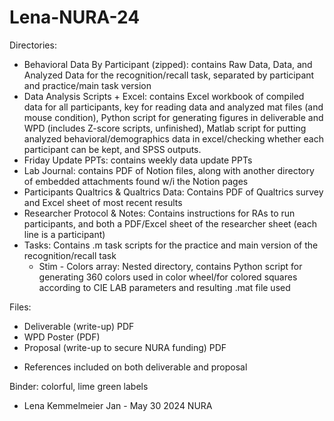 # Lena-NURA-24

Directories:
- Behavioral Data By Participant (zipped): contains Raw Data, Data, and Analyzed Data for the recognition/recall task, separated by participant and practice/main task version
- Data Analysis Scripts + Excel: contains Excel workbook of compiled data for all participants, key for reading data and analyzed mat files (and mouse condition), Python script for generating figures in deliverable and WPD (includes Z-score scripts, unfinished), Matlab script for putting analyzed behavioral/demographics data in excel/checking whether each participant can be kept, and SPSS outputs.
- Friday Update PPTs: contains weekly data update PPTs
- Lab Journal: contains PDF of Notion files, along with another directory of embedded attachments found w/i the Notion pages
- Participants Qualtrics & Qualtrics Data: Contains PDF of Qualtrics survey and Excel sheet of most recent results
- Researcher Protocol & Notes: Contains instructions for RAs to run participants, and both a PDF/Excel sheet of the researcher sheet (each line is a participant)
- Tasks: Contains .m task scripts for the practice and main version of the recognition/recall task
    - Stim - Colors array: Nested directory, contains Python script for generating 360 colors used in color wheel/for colored squares according to CIE LAB parameters and resulting .mat file used
  
Files:
- Deliverable (write-up) PDF
- WPD Poster (PDF)
- Proposal (write-up to secure NURA funding) PDF
* References included on both deliverable and proposal
 
Binder: colorful, lime green labels

- Lena Kemmelmeier
Jan - May 30 2024 NURA

